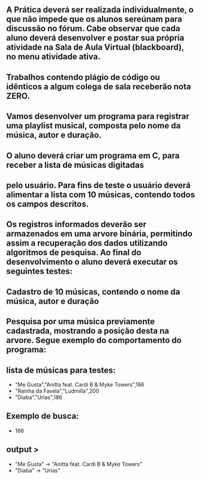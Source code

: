 ## A Prática deverá ser realizada individualmente, o que não impede que os alunos sereúnam para discussão no fórum. Cabe observar que cada aluno deverá desenvolver e postar sua própria atividade na Sala de Aula Virtual (blackboard), no menu atividade ativa.

## Trabalhos contendo plágio de código ou idênticos a algum colega de sala receberão nota ZERO.

## Vamos desenvolver um programa para registrar uma playlist musical, composta pelo nome da música, autor e duração.

## O aluno deverá criar um programa em C, para receber a lista de músicas digitadas

## pelo usuário. Para fins de teste o usuário deverá alimentar a lista com 10 músicas, contendo todos os campos descritos.

## Os registros informados deverão ser armazenados em uma arvore binária, permitindo assim a recuperação dos dados utilizando algoritmos de pesquisa. Ao final do desenvolvimento o aluno deverá executar os seguintes testes:

## Cadastro de 10 músicas, contendo o nome da música, autor e duração

## Pesquisa por uma música previamente cadastrada, mostrando a posição desta na arvore. Segue exemplo do comportamento do programa:

## lista de músicas para testes:

- "Me Gusta","Anitta feat. Cardi B & Myke Towers",186
- "Rainha da Favela","Ludmilla",200
- "Diaba","Urias",186

## Exemplo de busca:

- 186

## output >

- "Me Gusta" -> "Anitta feat. Cardi B & Myke Towers"
- "Diaba" -> "Urias"
